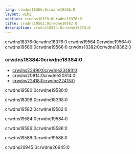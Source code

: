 ```yaml
---
lang: crwdns18366:0crwdne18366:0
layout: wiki
section: crwdns18370:0crwdne18370:0
title: crwdns19562:0crwdne19562:0
description: crwdns18374:0crwdne18374:0
---
```


crwdns18376:0crwdne18376:0 crwdns19564:0crwdne19564:0 crwdns19566:0crwdne19566:0 crwdns18382:0crwdne18382:0

### crwdns18384:0crwdne18384:0

- [crwdns23490:0crwdne23490:0](crwdns18386:0crwdne18386:0)
- crwdns20814:0crwdne20814:0
- [crwdns22418:0crwdne22418:0](crwdns20816:0crwdne20816:0)

crwdns19580:0crwdne19580:0

crwdns18398:0crwdne18398:0

crwdns19582:0crwdne19582:0

crwdns19584:0crwdne19584:0

crwdns19586:0crwdne19586:0

crwdns19588:0crwdne19588:0

crwdns26945:0crwdne26945:0
